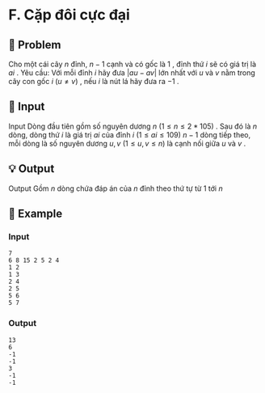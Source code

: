 # F. Cặp đôi cực đại

## 📖 Problem

Cho một cái cây
$n$
đỉnh,
$n- 1$
cạnh và có gốc là
$1$
, đỉnh thứ
$i$
sẽ có giá trị là
$ai$
.
Yêu cầu:
Với mỗi đỉnh
$i$
hãy đưa
$|au-av|$
lớn nhất với
$u$
và
$v$
nằm trong cây con gốc
$i$
$(u≠v)$
, nếu
$i$
là nút lá hãy đưa ra
$- 1$
.


## 🧩 Input

Input
Dòng đầu tiên gồm số nguyên dương
$n$
$(1 ≤n≤ 2 * 105)$
.
Sau đó là
$n$
dòng, dòng thứ
$i$
là giá trị
$ai$
của đỉnh
$i$
$(1 ≤ai≤ 109)$
$n- 1$
dòng tiếp theo, mỗi dòng là số nguyên dương
$u,v$
$(1 ≤u,v≤n)$
là cạnh nối giữa
$u$
và
$v$
.


## 💡 Output

Output
Gồm
$n$
dòng chứa đáp án của
$n$
đỉnh theo thứ tự từ
$1$
tới
$n$


## 🧠 Example

### Input

```text
7
6 8 15 2 5 2 4
1 2
1 3
2 4
2 5
5 6
5 7
```

### Output

```text
13
6
-1
-1
3
-1
-1
```


